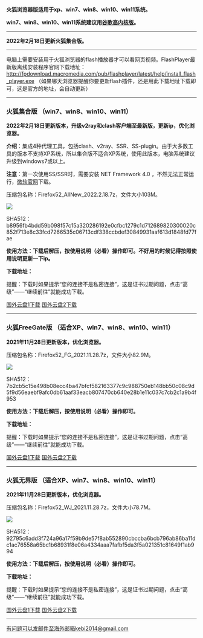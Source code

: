 **火狐浏览器版适用于xp、win7、win8、win10、win11系统。**

**win7、win8、win10、win11系统建议用[谷歌高内核版](https://github.com/Alvin9999/new-pac/wiki/%E9%AB%98%E5%86%85%E6%A0%B8%E7%89%88)。**

***

**2022年2月18日更新火狐集合版。**

***

电脑上需要安装用于火狐浏览器的flash播放器才可以看网页视频。FlashPlayer最新版离线安装程序官网下载地址：
http://fpdownload.macromedia.com/pub/flashplayer/latest/help/install_flash_player.exe （如果哪天浏览器提醒你要更新flash插件，还是用此下载地址下载即可，这是官方的地址，会自动更新）

***

### 火狐集合版 （win7、win8、win10、win11）

**2022年2月18日更新版本，升级v2ray和clash客户端至最新版，更新ip，优化浏览器。**

**介绍**：集成4种代理工具，包括clash、v2ray、SSR、SS-plugin。由于大多数工具的版本不支持XP系统，所以集合版不适合XP系统，使用此版本，电脑系统建议升级到windows7或以上。

**注意**：第一次使用SS/SSR时，需要安装 NET Framework 4.0 ，不然无法正常运行，[微软官网](https://www.microsoft.com/zh-cn/download/details.aspx?id=17718)下载。

压缩包名称：Firefox52_AllNew_2022.2.18.7z，文件大小103M。

![](https://cdn.jsdelivr.net/gh/Alvin9999/pac2/softimag/firefox1128.PNG)

SHA512：b8956fb4bdd59b098f57c15a320286192e0cfbc1279c1d712689820300020c852f713e8c33fcd7266535c06713cdf338ccbdef30849931aaf613d1848fd77fae

**使用方法：下载后解压，按使用说明（必看）操作即可。不好用的时候记得按照使用说明更新一下ip。**

**下载地址：**

提醒：下载时如果提示“您的连接不是私密连接”，这是证书过期问题，点击“高级”——“继续前往”就能成功下载。

[国外云盘1下载](https://tr601.free4444.xyz/Firefox52_AllNew_2022.2.18.7z) 
[国外云盘2下载](https://tr201.free4444.xyz/Firefox52_AllNew_2022.2.18.7z) 

***

### 火狐FreeGate版 （适合XP、win7、win8、win10、win11）

**2021年11月28日更新版本，优化浏览器。**

压缩包名称：Firefox52_FG_2021.11.28.7z，文件大小82.9M。

![](https://cdn.jsdelivr.net/gh/Alvin9999/pac2/softimag/firefox11282.PNG)

SHA512：7b2cb5c15e498b08ecc4ba47bfcf582163377c9c988750eb148bb50c08c9d5f9d56eaebf9afc0db61aaf33eacb807470cb640e28b1e11c037c7cb2c1a9b4f953

**使用方法：下载后解压，按使用说明（必看）操作即可。**

**下载地址：**

提醒：下载时如果提示“您的连接不是私密连接”，这是证书过期问题，点击“高级”——“继续前往”就能成功下载。

[国外云盘1下载](https://tr601.free4444.xyz/Firefox52_FG_2021.11.28.7z) 
[国外云盘2下载](https://tr201.free4444.xyz/Firefox52_FG_2021.11.28.7z) 


***

### 火狐无界版 （适合XP、win7、win8、win10、win11）

**2021年11月28日更新版本，优化浏览器。**

压缩包名称：Firefox52_WJ_2021.11.28.7z，文件大小78.7M。

![](https://cdn.jsdelivr.net/gh/Alvin9999/pac2/softimag/firefox11283.PNG)

SHA512：92795c6add3f724a96a17f59b9de57f8ab552890cbccba6bcb796ab86ba11dc1ac76558a65bc1b68931f8e06a4334aaa7fafbf5da3f5a021351c81649f1ab994

**使用方法：下载后解压，按使用说明（必看）操作即可。**

**下载地址：**

提醒：下载时如果提示“您的连接不是私密连接”，这是证书过期问题，点击“高级”——“继续前往”就能成功下载。

[国外云盘1下载](https://tr601.free4444.xyz/Firefox52_WJ_2021.11.28.7z) 
[国外云盘2下载](https://tr201.free4444.xyz/Firefox52_WJ_2021.11.28.7z) 

***

有问题可以发邮件至海外邮箱kebi2014@gmail.com